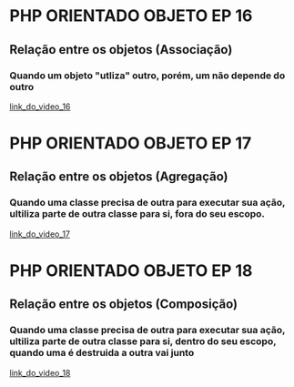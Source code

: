 # PHP ORIENTADO OBJETO EP 16
## Relação entre os objetos (Associação)
### Quando um objeto "utliza" outro, porém, um não depende do outro

[link_do_video_16](https://www.youtube.com/watch?v=cOZUJmGraaw&list=PLwXQLZ3FdTVEau55kNj_zLgpXL4JZUg8I&index=16)

# PHP ORIENTADO OBJETO EP 17
## Relação entre os objetos (Agregação)
### Quando uma classe precisa de outra para executar sua ação, ultiliza parte de outra classe para si, fora do seu escopo.

[link_do_video_17](https://www.youtube.com/watch?v=_DM8gyA3cB4&list=PLwXQLZ3FdTVEau55kNj_zLgpXL4JZUg8I&index=17)

# PHP ORIENTADO OBJETO EP 18
## Relação entre os objetos (Composição)
### Quando uma classe precisa de outra para executar sua ação, ultiliza parte de outra classe para si, dentro do seu escopo, quando uma é destruida a outra vai junto

[link_do_video_18](https://www.youtube.com/watch?v=aixcrdigtsw&list=PLwXQLZ3FdTVEau55kNj_zLgpXL4JZUg8I&index=18)
